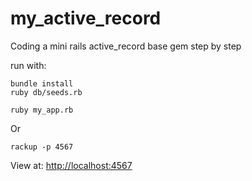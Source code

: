# my_active_record
Coding a mini rails active_record base gem step by step

run with:

```shell
bundle install
ruby db/seeds.rb
```

```shell
ruby my_app.rb
```
Or
```shell
rackup -p 4567
```

View at: [http://localhost:4567](http://localhost:4567)

